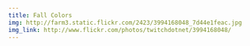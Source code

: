 ```yaml
---
title: Fall Colors 
img: http://farm3.static.flickr.com/2423/3994168048_7d44e1feac.jpg 
img_link: http://www.flickr.com/photos/twitchdotnet/3994168048/ 
---
```

